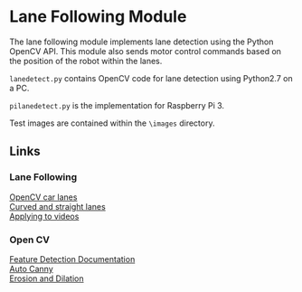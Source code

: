 # Lane Following Module
The lane following module implements lane detection using the Python OpenCV API. This module also sends motor control commands based on the position of the robot within the lanes.

`lanedetect.py` contains OpenCV code for lane detection using Python2.7 on a PC.

`pilanedetect.py` is the implementation for Raspberry Pi 3.

Test images are contained within the `\images` directory.

## Links
### Lane Following
[OpenCV car lanes](https://medium.com/@vijay120/detecting-car-lane-lines-using-computer-vision-d23b2dafdf4c)  
[Curved and straight lanes](https://drive.google.com/file/d/0B3rXba6M6OXhdlJMNVEtenhTNHc/view)  
[Applying to videos](https://github.com/vijay120/Autonomous-Vehicles/blob/master/pset1/Car-Lane-Detection/P1.ipynb)  

### Open CV
[Feature Detection Documentation](http://docs.opencv.org/2.4/modules/imgproc/doc/feature_detection.html?highlight=canny)  
[Auto Canny](http://www.pyimagesearch.com/2015/04/06/zero-parameter-automatic-canny-edge-detection-with-python-and-opencv/)  
[Erosion and Dilation](https://pythonprogramming.net/morphological-transformation-python-opencv-tutorial/)  

